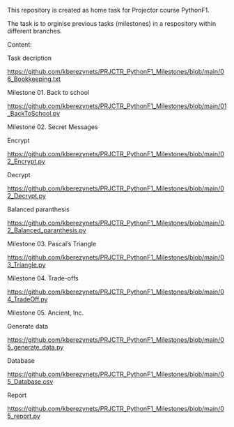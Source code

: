 This repository is created as home task for Projector course PythonF1.

The task is to orginise previous tasks (milestones) in a respository within different branches.

Content:

Task decription

https://github.com/kberezynets/PRJCTR_PythonF1_Milestones/blob/main/06_Bookkeeping.txt


Milestone 01. Back to school

https://github.com/kberezynets/PRJCTR_PythonF1_Milestones/blob/main/01_BackToSchool.py


Milestone 02. Secret Messages

  Encrypt
  
  https://github.com/kberezynets/PRJCTR_PythonF1_Milestones/blob/main/02_Encrypt.py
  
  Decrypt
  
  https://github.com/kberezynets/PRJCTR_PythonF1_Milestones/blob/main/02_Decrypt.py
  
  Balanced paranthesis
  
  https://github.com/kberezynets/PRJCTR_PythonF1_Milestones/blob/main/02_Balanced_paranthesis.py
  

Milestone 03. Pascalʼs Triangle

https://github.com/kberezynets/PRJCTR_PythonF1_Milestones/blob/main/03_Triangle.py


Milestone 04. Trade-offs

https://github.com/kberezynets/PRJCTR_PythonF1_Milestones/blob/main/04_TradeOff.py

Milestone 05. Ancient, Inc.

  Generate data
  
  https://github.com/kberezynets/PRJCTR_PythonF1_Milestones/blob/main/05_generate_data.py
  
  Database
  
  https://github.com/kberezynets/PRJCTR_PythonF1_Milestones/blob/main/05_Database.csv
  
  Report
  
  https://github.com/kberezynets/PRJCTR_PythonF1_Milestones/blob/main/05_report.py
  
